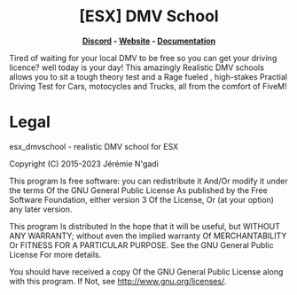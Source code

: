 <h1 align='center'>[ESX] DMV School</a></h1><p align='center'><b><a href='https://discord.esx-framework.org/'>Discord</a> - <a href='https://esx-framework.org/'>Website</a> - <a href='https://docs.esx-framework.org/legacy/installation'>Documentation</a></b></h5>

Tired of waiting for your local DMV to be free so you can get your driving licence? well today is your day! This amazingly Realistic DMV schools allows you to sit a tough theory test and a Rage fueled , high-stakes Practial Driving Test for Cars, motocycles and Trucks, all from the comfort of FiveM!

# Legal

esx_dmvschool - realistic DMV school for ESX

Copyright (C) 2015-2023 Jérémie N'gadi

This program Is free software: you can redistribute it And/Or modify it under the terms Of the GNU General Public License As published by the Free Software Foundation, either version 3 Of the License, Or (at your option) any later version.

This program Is distributed In the hope that it will be useful, but WITHOUT ANY WARRANTY; without even the implied warranty Of MERCHANTABILITY Or FITNESS FOR A PARTICULAR PURPOSE. See the GNU General Public License For more details.

You should have received a copy Of the GNU General Public License along with this program. If Not, see <http://www.gnu.org/licenses/>.
